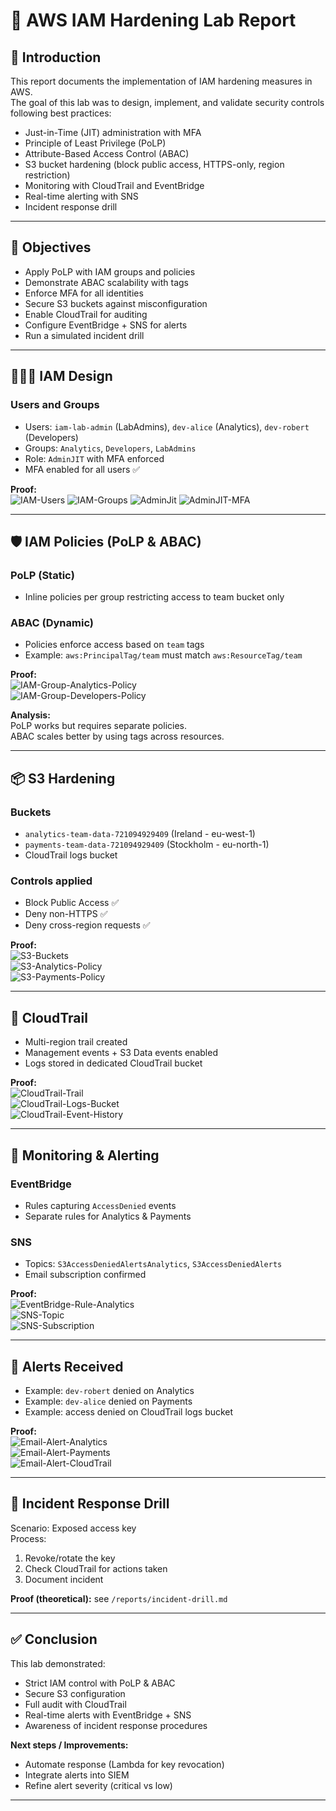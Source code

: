 # 🔐 AWS IAM Hardening Lab Report

## 📖 Introduction
This report documents the implementation of IAM hardening measures in AWS.  
The goal of this lab was to design, implement, and validate security controls following best practices:
- Just-in-Time (JIT) administration with MFA
- Principle of Least Privilege (PoLP)
- Attribute-Based Access Control (ABAC)
- S3 bucket hardening (block public access, HTTPS-only, region restriction)
- Monitoring with CloudTrail and EventBridge
- Real-time alerting with SNS
- Incident response drill

---

## 🎯 Objectives
- Apply PoLP with IAM groups and policies
- Demonstrate ABAC scalability with tags
- Enforce MFA for all identities
- Secure S3 buckets against misconfiguration
- Enable CloudTrail for auditing
- Configure EventBridge + SNS for alerts
- Run a simulated incident drill

---

## 🧑‍🤝‍🧑 IAM Design
### Users and Groups
- Users: `iam-lab-admin` (LabAdmins), `dev-alice` (Analytics), `dev-robert` (Developers)
- Groups: `Analytics`, `Developers`, `LabAdmins`
- Role: `AdminJIT` with MFA enforced
- MFA enabled for all users ✅

**Proof:**  
![IAM-Users](../screenshots/IAM-Users.png)
![IAM-Groups](../screenshots/IAM-Groups.png)
![AdminJit](../screenshots/AdminJIT-created.png)
![AdminJIT-MFA](../screenshots/mfa/AdminJIT-trust-policy-MFA.png)

---

## 🛡️ IAM Policies (PoLP & ABAC)
### PoLP (Static)
- Inline policies per group restricting access to team bucket only

### ABAC (Dynamic)
- Policies enforce access based on `team` tags
- Example: `aws:PrincipalTag/team` must match `aws:ResourceTag/team`

**Proof:**  
![IAM-Group-Analytics-Policy](../screenshots/IAM-Group-Analytics-Policy.png)  
![IAM-Group-Developers-Policy](../screenshots/IAM-Group-Developers-Policy.png)  

**Analysis:**  
PoLP works but requires separate policies.  
ABAC scales better by using tags across resources.

---

## 📦 S3 Hardening
### Buckets
- `analytics-team-data-721094929409` (Ireland - eu-west-1)
- `payments-team-data-721094929409` (Stockholm - eu-north-1)
- CloudTrail logs bucket

### Controls applied
- Block Public Access ✅
- Deny non-HTTPS ✅
- Deny cross-region requests ✅

**Proof:**  
![S3-Buckets](../screenshots/S3-Buckets.png)  
![S3-Analytics-Policy](../screenshots/S3-Analytics-Policy.png)  
![S3-Payments-Policy](../screenshots/S3-Payments-Policy.png)

---

## 📜 CloudTrail
- Multi-region trail created
- Management events + S3 Data events enabled
- Logs stored in dedicated CloudTrail bucket

**Proof:**  
![CloudTrail-Trail](../screenshots/CloudTrail-Trail.png)  
![CloudTrail-Logs-Bucket](../screenshots/CloudTrail-Logs-Bucket.png)  
![CloudTrail-Event-History](../screenshots/CloudTrail-Event-History.png)

---

## 📡 Monitoring & Alerting
### EventBridge
- Rules capturing `AccessDenied` events
- Separate rules for Analytics & Payments

### SNS
- Topics: `S3AccessDeniedAlertsAnalytics`, `S3AccessDeniedAlerts`
- Email subscription confirmed

**Proof:**  
![EventBridge-Rule-Analytics](../screenshots/EventBridge-Rule-Analytics.png)  
![SNS-Topic](../screenshots/SNS-Topic.png)  
![SNS-Subscription](../screenshots/SNS-Subscription.png)

---

## 📧 Alerts Received
- Example: `dev-robert` denied on Analytics
- Example: `dev-alice` denied on Payments
- Example: access denied on CloudTrail logs bucket

**Proof:**  
![Email-Alert-Analytics](../screenshots/Email-Alert-Analytics.png)  
![Email-Alert-Payments](../screenshots/Email-Alert-Payments.png)  
![Email-Alert-CloudTrail](../screenshots/Email-Alert-CloudTrail.png)

---

## 🚨 Incident Response Drill
Scenario: Exposed access key  
Process:
1. Revoke/rotate the key
2. Check CloudTrail for actions taken
3. Document incident

**Proof (theoretical):** see `/reports/incident-drill.md`

---

## ✅ Conclusion
This lab demonstrated:
- Strict IAM control with PoLP & ABAC
- Secure S3 configuration
- Full audit with CloudTrail
- Real-time alerts with EventBridge + SNS
- Awareness of incident response procedures

**Next steps / Improvements:**
- Automate response (Lambda for key revocation)
- Integrate alerts into SIEM
- Refine alert severity (critical vs low)

---
